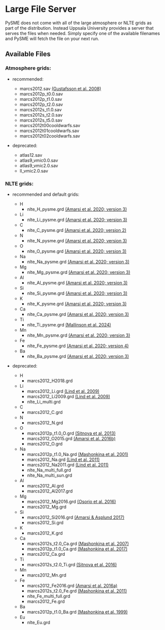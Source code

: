 # Large File Server

PySME does not come with all of the large atmosphere or NLTE grids
as part of the distribution. Instead Uppsala University provides
a server that serves the files when needed. Simply specify one of
the available filenames and PySME will fetch the file on your next run.

## Available Files

### Atmosphere grids:

- recommended:
  - marcs2012.sav [(Gustafsson et al. 2008)](https://ui.adsabs.harvard.edu/abs/2008A%26A...486..951G)
  - marcs2012p_t0.0.sav
  - marcs2012p_t1.0.sav
  - marcs2012p_t2.0.sav
  - marcs2012s_t1.0.sav
  - marcs2012s_t2.0.sav
  - marcs2012s_t5.0.sav
  - marcs2012t00cooldwarfs.sav
  - marcs2012t01cooldwarfs.sav
  - marcs2012t02cooldwarfs.sav

- deprecated:
  - atlas12.sav
  - atlas9_vmic0.0.sav
  - atlas9_vmic2.0.sav
  - ll_vmic2.0.sav

### NLTE grids:

- recommended and default grids:
  - H
    - nlte_H_pysme.grd [(Amarsi et al. 2020; version 3)](https://ui.adsabs.harvard.edu/abs/2020A%26A...642A..62A)
  - Li
    - nlte_Li_pysme.grd [(Amarsi et al. 2020; version 3)](https://ui.adsabs.harvard.edu/abs/2020A%26A...642A..62A)
  - C
    - nlte_C_pysme.grd [(Amarsi et al. 2020; version 2)](https://ui.adsabs.harvard.edu/abs/2020A%26A...642A..62A)
  - N
    - nlte_N_pysme.grd [(Amarsi et al. 2020; version 3)](https://ui.adsabs.harvard.edu/abs/2020A%26A...642A..62A)
  - O
    - nlte_O_pysme.grd [(Amarsi et al. 2020; version 3)](https://ui.adsabs.harvard.edu/abs/2020A%26A...642A..62A)
  - Na
    - nlte_Na_pysme.grd [(Amarsi et al. 2020; version 3)](https://ui.adsabs.harvard.edu/abs/2020A%26A...642A..62A)
  - Mg
    - nlte_Mg_pysme.grd [(Amarsi et al. 2020; version 3)](https://ui.adsabs.harvard.edu/abs/2020A%26A...642A..62A)
  - Al
    - nlte_Al_pysme.grd [(Amarsi et al. 2020; version 3)](https://ui.adsabs.harvard.edu/abs/2020A%26A...642A..62A)
  - Si
    - nlte_Si_pysme.grd [(Amarsi et al. 2020; version 3)](https://ui.adsabs.harvard.edu/abs/2020A%26A...642A..62A)
  - K
    - nlte_K_pysme.grd [(Amarsi et al. 2020; version 3)](https://ui.adsabs.harvard.edu/abs/2020A%26A...642A..62A)
  - Ca
    - nlte_Ca_pysme.grd [(Amarsi et al. 2020; version 3)](https://ui.adsabs.harvard.edu/abs/2020A%26A...642A..62A)
  - Ti
    - nlte_Ti_pysme.grd [(Mallinson et al. 2024)](https://ui.adsabs.harvard.edu/abs/2024A%26A...687A...5M)
  - Mn
    - nlte_Mn_pysme.grd [(Amarsi et al. 2020; version 3)](https://ui.adsabs.harvard.edu/abs/2020A%26A...642A..62A)
  - Fe
    - nlte_Fe_pysme.grd [(Amarsi et al. 2020; version 4)](https://ui.adsabs.harvard.edu/abs/2020A%26A...642A..62A)
  - Ba
    - nlte_Ba_pysme.grd [(Amarsi et al. 2020; version 3)](https://ui.adsabs.harvard.edu/abs/2020A%26A...642A..62A)

- deprecated:
  - H 
    - marcs2012_H2018.grd
  - Li
    - marcs2012_Li.grd [(Lind et al. 2009)](https://ui.adsabs.harvard.edu/abs/2009A%26A...503..541L)
    - marcs2012_Li2009.grd [(Lind et al. 2009)](https://ui.adsabs.harvard.edu/abs/2009A%26A...503..541L)
    - nlte_Li_multi.grd
  - C
    - marcs2012_C.grd
  - N 
    - marcs2012_N.grd
  - O
    - marcs2012p_t1.0_O.grd [(Sitnova et al. 2013)](https://ui.adsabs.harvard.edu/abs/2013AstL...39..126S)
    - marcs2012_O2015.grd [(Amarsi et al. 2016b)](https://ui.adsabs.harvard.edu/abs/2016MNRAS.455.3735A)
    - marcs2012_O.grd
  - Na
    - marcs2012p_t1.0_Na.grd [(Mashonkina et al. 2001)](https://ui.adsabs.harvard.edu/abs/2000ARep...44..790M)
    - marcs2012_Na.grd [(Lind et al. 2011)](https://ui.adsabs.harvard.edu/abs/2011A%26A...528A.103L)
    - marcs2012_Na2011.grd [(Lind et al. 2011)](https://ui.adsabs.harvard.edu/abs/2011A%26A...528A.103L)
    - nlte_Na_multi_full.grd
    - nlte_Na_multi_sun.grd
  - Al 
    - marcs2012_Al.grd
    - marcs2012_Al2017.grd
  - Mg
    - marcs2012_Mg2016.grd [(Osorio et al. 2016)](https://ui.adsabs.harvard.edu/abs/2016A%26A...586A.120O)
    - marcs2012_Mg.grd
  - Si
    - marcs2012_Si2016.grd [(Amarsi & Asplund 2017)](https://ui.adsabs.harvard.edu/abs/2017MNRAS.464..264A)
    - marcs2012_Si.grd
  - K
    - marcs2012_K.grd
  - Ca
    - marcs2012s_t2.0_Ca.grd [(Mashonkina et al. 2007)](https://ui.adsabs.harvard.edu/abs/2007A%26A...461..261M)
    - marcs2012p_t1.0_Ca.grd [(Mashonkina et al. 2017)](https://ui.adsabs.harvard.edu/abs/2007A%26A...461..261M)
    - marcs2012_Ca.grd
  - Ti
    - marcs2012s_t2.0_Ti.grd [(Sitnova et al. 2016)](https://ui.adsabs.harvard.edu/abs/2016MNRAS.461.1000S)
  - Mn
    - marcs2012_Mn.grd
  - Fe
    - marcs2012_Fe2016.grd [(Amarsi et al. 2016a)](https://ui.adsabs.harvard.edu/abs/2016MNRAS.463.1518A)
    - marcs2012s_t2.0_Fe.grd [(Mashonkina et al. 2011)](https://ui.adsabs.harvard.edu/abs/2011A%26A...528A..87M)
    - nlte_Fe_multi_full.grd
    - marcs2012_Fe.grd
  - Ba
    - marcs2012p_t1.0_Ba.grd [(Mashonkina et al. 1999)](https://ui.adsabs.harvard.edu/abs/1999A%26A...343..519M)
  - Eu
    - nlte_Eu.grd